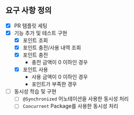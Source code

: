 ## 요구 사항 정의

- [x] PR 템플릿 세팅
- [x] 기능 추가 및 테스트 구현
  - [x] 포인트 조회
  - [x] 포인트 충전/사용 내역 조회
  - [x] 포인트 충전
    - 충전 금액이 0 이하인 경우
  - [x] 포인트 사용
    - 사용 금액이 0 이하인 경우
    - 포인트가 부족한 경우
- [ ] 동시성 학습 및 구현
  - [ ] `@Synchronized` 어노테이션을 사용한 동시성 처리
  - [ ] `Concurrent` Package를 사용한 동시성 처리
